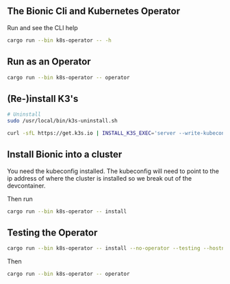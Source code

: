 ## The Bionic Cli and Kubernetes Operator

Run and see the CLI help

```sh
cargo run --bin k8s-operator -- -h
```

## Run as an Operator

```sh
cargo run --bin k8s-operator -- operator
```

## (Re-)install K3's

```sh
# Uninstall
sudo /usr/local/bin/k3s-uninstall.sh
```

```sh
curl -sfL https://get.k3s.io | INSTALL_K3S_EXEC='server --write-kubeconfig-mode="644"' sh -
```

## Install Bionic into a cluster

You need the kubeconfig installed. The kubeconfig will need to point to the ip address of where the cluster is installed so we break out of the devcontainer.

Then run

```sh
cargo run --bin k8s-operator -- install
```

## Testing the Operator

```sh
cargo run --bin k8s-operator -- install --no-operator --testing --hostname-url http://192.168.178.57
```

Then

```sh
cargo run --bin k8s-operator -- operator
```
